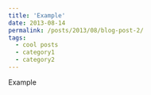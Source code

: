 ```yaml
---
title: 'Example'
date: 2013-08-14
permalink: /posts/2013/08/blog-post-2/
tags:
  - cool posts
  - category1
  - category2
---
```

Example
